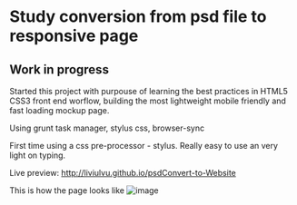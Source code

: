 # Study conversion from psd file to responsive page

## Work in progress

Started this project with purpouse of learning the best practices in HTML5 CSS3 front end worflow, building the most lightweight mobile friendly and fast loading mockup page.

Using grunt task manager, stylus css, browser-sync

First time using a css pre-processor - stylus. Really easy to use an very light on typing.

Live preview:
http://liviulvu.github.io/psdConvert-to-Website

This is how the page looks like
![image](https://raw.githubusercontent.com/LiviuLvu/meteor/master/psdConvert-to-Website/preview.jpg)

